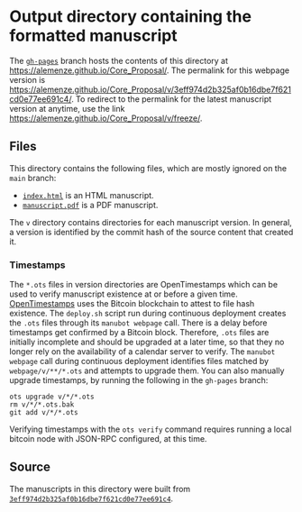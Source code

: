 # Output directory containing the formatted manuscript

The [`gh-pages`](https://github.com/alemenze/Core_Proposal/tree/gh-pages) branch hosts the contents of this directory at <https://alemenze.github.io/Core_Proposal/>.
The permalink for this webpage version is <https://alemenze.github.io/Core_Proposal/v/3eff974d2b325af0b16dbe7f621cd0e77ee691c4/>.
To redirect to the permalink for the latest manuscript version at anytime, use the link <https://alemenze.github.io/Core_Proposal/v/freeze/>.

## Files

This directory contains the following files, which are mostly ignored on the `main` branch:

+ [`index.html`](index.html) is an HTML manuscript.
+ [`manuscript.pdf`](manuscript.pdf) is a PDF manuscript.

The `v` directory contains directories for each manuscript version.
In general, a version is identified by the commit hash of the source content that created it.

### Timestamps

The `*.ots` files in version directories are OpenTimestamps which can be used to verify manuscript existence at or before a given time.
[OpenTimestamps](https://opentimestamps.org/) uses the Bitcoin blockchain to attest to file hash existence.
The `deploy.sh` script run during continuous deployment creates the `.ots` files through its `manubot webpage` call.
There is a delay before timestamps get confirmed by a Bitcoin block.
Therefore, `.ots` files are initially incomplete and should be upgraded at a later time, so that they no longer rely on the availability of a calendar server to verify.
The `manubot webpage` call during continuous deployment identifies files matched by `webpage/v/**/*.ots` and attempts to upgrade them.
You can also manually upgrade timestamps, by running the following in the `gh-pages` branch:

```shell
ots upgrade v/*/*.ots
rm v/*/*.ots.bak
git add v/*/*.ots
```

Verifying timestamps with the `ots verify` command requires running a local bitcoin node with JSON-RPC configured, at this time.

## Source

The manuscripts in this directory were built from
[`3eff974d2b325af0b16dbe7f621cd0e77ee691c4`](https://github.com/alemenze/Core_Proposal/commit/3eff974d2b325af0b16dbe7f621cd0e77ee691c4).
